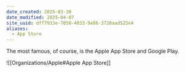 ```yaml
---
date_created: 2025-03-30
date_modified: 2025-04-07
site_uuid: dff7933e-7050-4033-9e86-3720aad525e4
aliases:
  - App Store
---
```


The most famous, of course, is the Apple App Store and Google Play.  

![[Organizations/Apple#Apple App Store]]